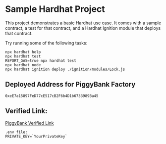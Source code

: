 # Sample Hardhat Project

This project demonstrates a basic Hardhat use case. It comes with a sample contract, a test for that contract, and a Hardhat Ignition module that deploys that contract.

Try running some of the following tasks:

```shell
npx hardhat help
npx hardhat test
REPORT_GAS=true npx hardhat test
npx hardhat node
npx hardhat ignition deploy ./ignition/modules/Lock.js
```

## Deployed Address for PiggyBank Factory

`0xeE7a15897FeD77cE517cB2F6b4D1b6733989Ba45`

## Verified Link:

[PiggyBank Verified Link](https://sepolia-blockscout.lisk.com/address/0xeE7a15897FeD77cE517cB2F6b4D1b6733989Ba45?tab=contract)

```shell
.env file:
PRIVATE_KEY=`YourPrivateKey`
```
